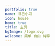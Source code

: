 ```yaml
---
portfolio: true
name: 寻己小习
icon: house
home: true
title: 主页
bgImage: /logo.svg
welcome: 简单 自由 纯粹
---
```

